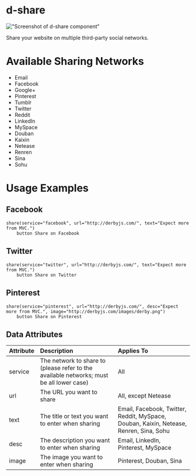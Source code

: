 d-share
========

!["Screenshot of d-share component"](https://raw.githubusercontent.com/icaliman/d-datepicker/gh-pages/images/share.png "d-share screenshot")

Share your website on multiple third-party social networks.

# Available Sharing Networks
* Email
* Facebook
* Google+
* Pinterest
* Tumblr
* Twitter
* Reddit
* LinkedIn
* MySpace
* Douban
* Kaixin
* Netease
* Renren
* Sina
* Sohu

# Usage Examples

## Facebook
```jade
share(service="facebook", url="http://derbyjs.com/", text="Expect more from MVC.")
    button Share on Facebook
```

## Twitter
```jade
share(service="twitter", url="http://derbyjs.com/", text="Expect more from MVC.")
    button Share on Twitter
```

## Pinterest
```jade
share(service="pinterest", url="http://derbyjs.com/", desc="Expect more from MVC.", image="http://derbyjs.com/images/derby.png")
    button Share on Pinterest
```

## Data Attributes

| Attribute | Description | Applies To |
| :--- | :--- | :--- |
| service | The network to share to (please refer to the available networks; must be all lower case) | All |
| url | The URL you want to share | All, except Netease |
| text | The title or text you want to enter when sharing | Email, Facebook, Twitter, Reddit, MySpace, Douban, Kaixin, Netease, Renren, Sina, Sohu |
| desc | The description you want to enter when sharing | Email, LinkedIn, Pinterest, MySpace |
| image | The image you want to enter when sharing | Pinterest, Douban, Sina |